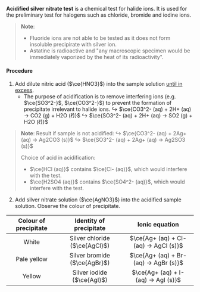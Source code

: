 **Acidified silver nitrate test** is a chemical test for halide ions. It is used for the preliminary test for halogens such as chloride, bromide and iodine ions.

> **Note**:
> - Fluoride ions are not able to be tested as it does not form insoluble precipirate with silver ion.
> - Astatine is radioactive and "any macroscopic specimen would be immediately vaporized by the heat of its radioactivity".

#### Procedure
1. Add dilute nitric acid ($\ce{HNO3}$) into the sample solution <u>until in excess</u>.
	- The purpose of acidification is to remove interfering ions (e.g. $\ce{SO3^2-}$, $\ce{CO3^2-}$) to prevent the formation of precipitate irrelevant to halide ions.
	  ↪️ $\ce{CO3^2- (aq) + 2H+ (aq) -> CO2 (g) + H2O (ℓ)}$
	  ↪️ $\ce{SO3^2- (aq) + 2H+ (aq) -> SO2 (g) + H2O (ℓ)}$

> **Note**:
> Result if sample is not acidified:
> ↪️ $\ce{CO3^2- (aq) + 2Ag+ (aq) -> Ag2CO3 (s)}$
> ↪️ $\ce{SO3^2- (aq) + 2Ag+ (aq) -> Ag2SO3 (s)}$
> 
> Choice of acid in acidification:
> - $\ce{HCl (aq)}$ contains $\ce{Cl- (aq)}$, which would interfere with the test.
> - $\ce{H2SO4 (aq)}$ contains $\ce{SO4^2- (aq)}$, which would interfere with the test.

2. Add silver nitrate solution ($\ce{AgNO3}$) into the acidified sample solution. Observe the colour of precipitate.

| Colour of precipitate | Identity of precipitate | Ionic equation |
| :--: | :--: | :--: |
| White | Silver chloride ($\ce{AgCl}$) | $\ce{Ag+ (aq) + Cl- (aq) -> AgCl (s)}$ |
| Pale yellow | Silver bromide ($\ce{AgBr}$) | $\ce{Ag+ (aq) + Br- (aq) -> AgBr (s)}$ |
| Yellow | Silver iodide ($\ce{AgI}$) | $\ce{Ag+ (aq) + I- (aq) -> AgI (s)}$ |

